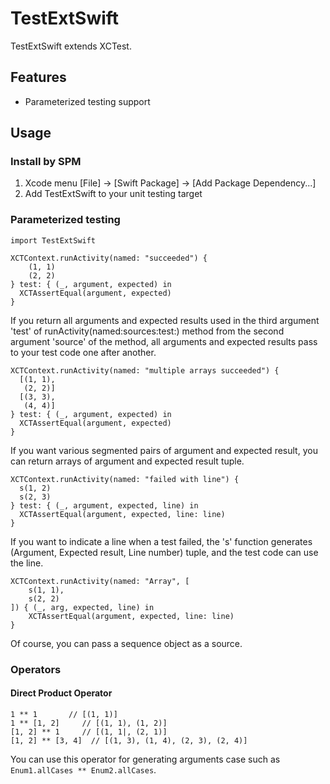 # TestExtSwift

TestExtSwift extends XCTest.

## Features

- Parameterized testing support

## Usage

### Install by SPM

1. Xcode menu [File] -> [Swift Package] -> [Add Package Dependency...]
2. Add TestExtSwift to your unit testing target

### Parameterized testing

```
import TestExtSwift

XCTContext.runActivity(named: "succeeded") {
    (1, 1)
    (2, 2)
} test: { (_, argument, expected) in
  XCTAssertEqual(argument, expected)
}
```

If you return all arguments and expected results used in the third argument 'test' of runActivity(named:sources:test:) method from the second argument 'source' of the method, all arguments and expected results pass to your test code one after another.

```
XCTContext.runActivity(named: "multiple arrays succeeded") {
  [(1, 1),
   (2, 2)]
  [(3, 3),
   (4, 4)]
} test: { (_, argument, expected) in
  XCTAssertEqual(argument, expected)
}
```

If you want various segmented pairs of argument and expected result, you can return arrays of argument and expected result tuple.

```
XCTContext.runActivity(named: "failed with line") {
  s(1, 2)
  s(2, 3)
} test: { (_, argument, expected, line) in
  XCTAssertEqual(argument, expected, line: line)
}
```

If you want to indicate a line when a test failed, the 's' function generates (Argument, Expected result, Line number) tuple, and the test code can use the line.

```
XCTContext.runActivity(named: "Array", [
    s(1, 1),
    s(2, 2)
]) { (_, arg, expected, line) in
    XCTAssertEqual(argument, expected, line: line)
}
```

Of course, you can pass a sequence object as a source.

### Operators

#### Direct Product Operator

```
1 ** 1       // [(1, 1)]
1 ** [1, 2]     // [(1, 1), (1, 2)]
[1, 2] ** 1     // [(1, 1|, (2, 1)]
[1, 2] ** [3, 4]  // [(1, 3), (1, 4), (2, 3), (2, 4)]
```

You can use this operator for generating arguments case such as `Enum1.allCases ** Enum2.allCases`.

